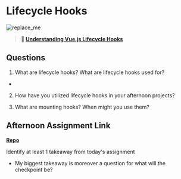 # Lifecycle Hooks

![replace_me](https://codeworks.blob.core.windows.net/public/assets/img/illustrations/placeholder.svg)

> **📖 [Understanding Vue.js Lifecycle Hooks](https://codeworksacademy.com/fs-student-guide/resources/wk6/03-Vue-Lifecycle-Hooks)**

## Questions

1. What are lifecycle hooks? What are lifecycle hooks used for?
- 
2. How have you utilized lifecycle hooks in your afternoon projects?

3. What are mounting hooks? When might you use them?

## Afternoon Assignment Link

**[Repo](https://github.com/samwgit/week6day3.git)**

Identify at least 1 takeaway from today's assignment
- My biggest takeaway is moreover a question for what will the checkpoint be?